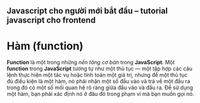 ## Javascript cho người mới bắt đầu – tutorial javascript cho frontend
# Hàm (function)
**Function** là một trong những *nền tảng cơ bản* trong **JavaScript**. Một **function** trong **JavaScript** tương tự như một thủ tục — một tập hợp các câu lệnh thực hiện một tác vụ hoặc tính toán một giá trị, nhưng để một thủ tục đủ điều kiện là một hàm, nó phải nhận một số đầu vào và trả về một đầu ra trong đó có một số mối quan hệ rõ ràng giữa đầu vào và đầu ra. Để sử dụng một hàm, bạn phải xác định nó ở đâu đó trong phạm vi mà bạn muốn gọi nó.